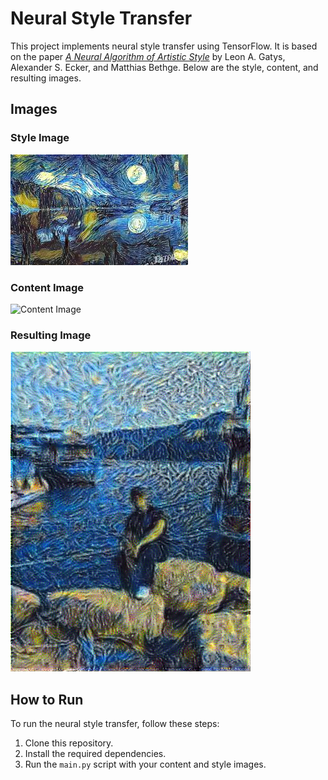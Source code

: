 # Neural Style Transfer

This project implements neural style transfer using TensorFlow. It is based on the paper [*A Neural Algorithm of Artistic Style*](https://arxiv.org/abs/1508.06576) by Leon A. Gatys, Alexander S. Ecker, and Matthias Bethge. Below are the style, content, and resulting images.

## Images

### Style Image
![style image](imgs/style.jpeg)

### Content Image
![Content Image](imgs/me.jpg)

### Resulting Image
![Resulting Image](imgs/profile_NST.png)

## How to Run

To run the neural style transfer, follow these steps:
1. Clone this repository.
2. Install the required dependencies.
3. Run the `main.py` script with your content and style images.
